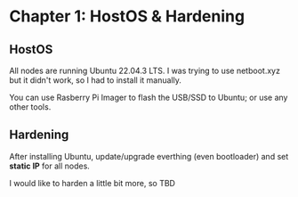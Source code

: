 # Chapter 1: HostOS & Hardening

## HostOS

All nodes are running Ubuntu 22.04.3 LTS. I was trying to use netboot.xyz but it didn't work, so I had to install it manually.

You can use Rasberry Pi Imager to flash the USB/SSD to Ubuntu; or use any other tools.

## Hardening

After installing Ubuntu, update/upgrade everthing (even bootloader) and set **static IP** for all nodes.

I would like to harden a little bit more, so TBD
